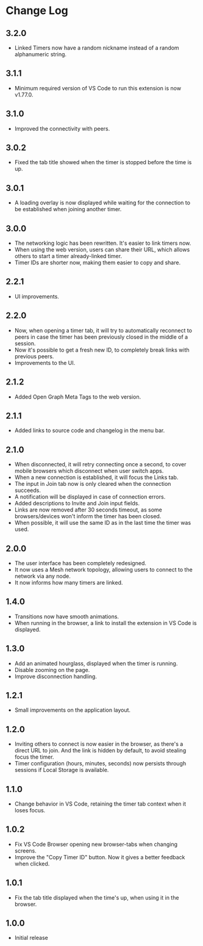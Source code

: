 # Change Log

## 3.2.0

- Linked Timers now have a random nickname instead of a random alphanumeric string.

## 3.1.1

- Minimum required version of VS Code to run this extension is now v1.77.0.

## 3.1.0

- Improved the connectivity with peers.

## 3.0.2

- Fixed the tab title showed when the timer is stopped before the time is up.

## 3.0.1

- A loading overlay is now displayed while waiting for the connection to be established when joining another timer.

## 3.0.0

- The networking logic has been rewritten. It's easier to link timers now.
- When using the web version, users can share their URL, which allows others to start a timer already-linked timer.
- Timer IDs are shorter now, making them easier to copy and share.

## 2.2.1

- UI improvements.

## 2.2.0

- Now, when opening a timer tab, it will try to automatically reconnect to peers in case the timer has been previously closed in the middle of a session.
- Now it's possible to get a fresh new ID, to completely break links with previous peers.
- Improvements to the UI.

## 2.1.2

- Added Open Graph Meta Tags to the web version.

## 2.1.1

- Added links to source code and changelog in the menu bar.

## 2.1.0

- When disconnected, it will retry connecting once a second, to cover mobile browsers which disconnect when user switch apps.
- When a new connection is established, it will focus the Links tab.
- The input in Join tab now is only cleared when the connection succeeds.
- A notification will be displayed in case of connection errors.
- Added descriptions to Invite and Join input fields.
- Links are now removed after 30 seconds timeout, as some browsers/devices won't inform the timer has been closed.
- When possible, it will use the same ID as in the last time the timer was used.

## 2.0.0

- The user interface has been completely redesigned.
- It now uses a Mesh network topology, allowing users to connect to the network via any node.
- It now informs how many timers are linked.

## 1.4.0

- Transitions now have smooth animations.
- When running in the browser, a link to install the extension in VS Code is displayed.

## 1.3.0

- Add an animated hourglass, displayed when the timer is running.
- Disable zooming on the page.
- Improve disconnection handling.

## 1.2.1

- Small improvements on the application layout.

## 1.2.0

- Inviting others to connect is now easier in the browser, as there's a direct URL to join. And the link is hidden by default, to avoid stealing focus the timer.
- Timer configuration (hours, minutes, seconds) now persists through sessions if Local Storage is available.

## 1.1.0

- Change behavior in VS Code, retaining the timer tab context when it loses focus.

## 1.0.2

- Fix VS Code Browser opening new browser-tabs when changing screens.
- Improve the "Copy Timer ID" button. Now it gives a better feedback when clicked.

## 1.0.1

- Fix the tab title displayed when the time's up, when using it in the browser.

## 1.0.0

- Initial release
